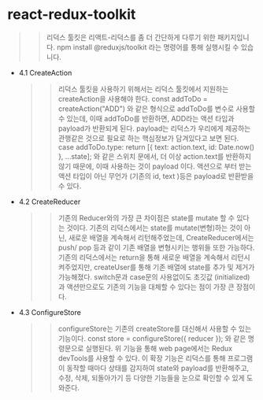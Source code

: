 # react-redux-toolkit

> > 리덕스 툴킷은 리액트-리덕스를 좀 더 간단하게 다루기 위한 패키지입니다.
> > npm install @reduxjs/toolkit 라는 명령어를 통해 실행시킬 수 있습니다.

- 4.1 CreateAction

  > > 리덕스 툴킷을 사용하기 위해서는 리덕스 툴킷에서 지원하는 createAction을 사용해야 한다.
  > > const addToDo = createAction("ADD") 와 같은 형식으로 addToDo를 변수로 사용할 수 있는데, 이때 addToDo를 반환하면,
  > > ADD라는 액션 타입과 payload가 반환되게 된다.
  > > payload는 리덕스가 우리에게 제공하는 관행같은 것으로 필요로 하는 핵심정보가 담겨있다고 보면 된다.
  > > case addToDo.type:
  > > return [{ text: action.text, id: Date.now() }, ...state]; 와 같은 스위치 문에서, 더 이상 action.text를 반환하지 않기 때문에, 이때 사용하는 것이 payload 이다. 액션으로 부터 받는 액션 타입이 아닌 무언가 (기존의 id, text )등은 payload로 반환받을 수 있다.

- 4.2 CreateReducer

  > > 기존의 Reducer와의 가장 큰 차이점은 state를 mutate 할 수 있다는 것이다.
  > > 기존의 리덕스에서는 state를 mutate(변형)하는 것이 아닌, 새로운 배열을 계속해서 리턴해주었는데, CreateReducer에서는 push/ pop 등과 같이 기존 배열을 변형시키는 행위들 또한 가능하다.
  > > 기존의 리덕스에서는 return을 통해 새로운 배열을 계속해서 리턴시켜주었지만, createUser를 통해 기존 배열에 state를 추가 및 제거가 가능해졌다.
  > > switch문과 case문의 사용없이도 초깃값 (initialized)과 액션만으로도 기존의 기능을 대체할 수 있다는 점이 가장 큰 장점이다.

- 4.3 ConfigureStore
  > > configureStore는 기존의 createStore를 대신해서 사용할 수 있는 기능이다.
  > > const store = configureStore({ reducer }); 와 같은 명령문으로 실행된다.
  > > 위 기능을 통해 web page에서는 Redux devTools를 사용할 수 있다.
  > > 이 확장 기능은 리덕스를 통해 프로그램이 동작할 때마다 상태를 감지하여 state와 payload를 반환해주고, 수정, 삭제, 되돌아가기 등 다양한 기능들을 눈으로 확인할 수 있게 도와준다.
